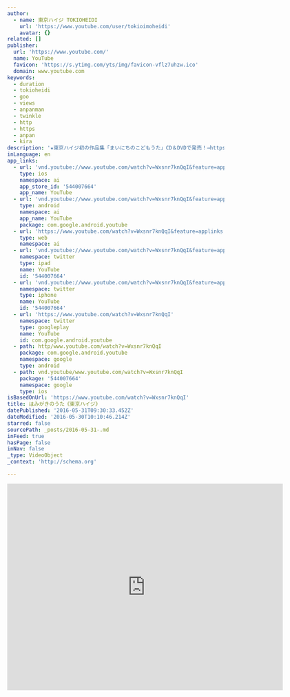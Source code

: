 ```yaml
---
author:
  - name: 東京ハイジ TOKIOHEIDI
    url: 'https://www.youtube.com/user/tokioimoheidi'
    avatar: {}
related: []
publisher:
  url: 'https://www.youtube.com/'
  name: YouTube
  favicon: 'https://s.ytimg.com/yts/img/favicon-vflz7uhzw.ico'
  domain: www.youtube.com
keywords:
  - duration
  - tokioheidi
  - goo
  - views
  - anpanman
  - twinkle
  - http
  - https
  - anpan
  - kira
description: '★東京ハイジ初の作品集「まいにちのこどもうた」CD＆DVDで発売！→https://goo.gl/zbh3Dj ★東京ハイジのポップアップ絵本「ゆきだるまとキラキラクリスマス」が ブックオフで絶賛発売中です！ 詳しくはこちら！http://www.tokioheidi.com/kirakira/ ★東京ハイジの新シリーズ、「スーパーベイビーズ」です、超ご期待！ http://goo.gl/mnqTPg ★「うんとでろうんち」トイレトレーニングにも。 http://goo.gl/fXDhEs ★りんごのひとりごと」デビュー http://goo.gl/gVcHvs ★スプーンたん→ http://goo.gl/JdQSdy うふふ。あたしがうわさのスプーンたん。 ★おばけのホットケーキ→ http://goo.gl/pKFGFf まよなかにだいどころをのぞいてみると... ★へんしん！おでかけマン→ http://goo.gl/mGNf0q へんしんしちゃうぞーみてろよー！ ★てくてく歩こう→ http://goo.gl/KV5eiE あさからばんまでおさんぽするよ。 ★ななこのおるすばん→ http://goo.gl/zFSvg3 ななこちゃん、じんせいはじめてのしれんです。 ★ようこそ！ゆきだるまのパーティへ！（途中まで）→ http://goo.gl/aZc7uh ぼくたちころころゆきだるま！パーティだいすきゆきだるま！ ★カレーの国のコバ〜ルテーマソング→ http://goo.gl/UBfOa5 かっかかっかっかっかれーらいっ！ ★カレーの国のコバ〜ル第一話→ http://goo.gl/Wi9IMr カレーの国ってのがあるんだって。とぼけた王子が住んでるんだって。 ★「王様の銀の鈴」完全版→ http://goo.gl/sOIfL7 ちんちんちんちんちんちんちんちんちん...'
inLanguage: en
app_links:
  - url: 'vnd.youtube://www.youtube.com/watch?v=Wxsnr7knQqI&feature=applinks'
    type: ios
    namespace: ai
    app_store_id: '544007664'
    app_name: YouTube
  - url: 'vnd.youtube://www.youtube.com/watch?v=Wxsnr7knQqI&feature=applinks'
    type: android
    namespace: ai
    app_name: YouTube
    package: com.google.android.youtube
  - url: 'https://www.youtube.com/watch?v=Wxsnr7knQqI&feature=applinks'
    type: web
    namespace: ai
  - url: 'vnd.youtube://www.youtube.com/watch?v=Wxsnr7knQqI&feature=applinks'
    namespace: twitter
    type: ipad
    name: YouTube
    id: '544007664'
  - url: 'vnd.youtube://www.youtube.com/watch?v=Wxsnr7knQqI&feature=applinks'
    namespace: twitter
    type: iphone
    name: YouTube
    id: '544007664'
  - url: 'https://www.youtube.com/watch?v=Wxsnr7knQqI'
    namespace: twitter
    type: googleplay
    name: YouTube
    id: com.google.android.youtube
  - path: http/www.youtube.com/watch?v=Wxsnr7knQqI
    package: com.google.android.youtube
    namespace: google
    type: android
  - path: vnd.youtube/www.youtube.com/watch?v=Wxsnr7knQqI
    package: '544007664'
    namespace: google
    type: ios
isBasedOnUrl: 'https://www.youtube.com/watch?v=Wxsnr7knQqI'
title: はみがきのうた《東京ハイジ》
datePublished: '2016-05-31T09:30:33.452Z'
dateModified: '2016-05-30T10:10:46.214Z'
starred: false
sourcePath: _posts/2016-05-31-.md
inFeed: true
hasPage: false
inNav: false
_type: VideoObject
_context: 'http://schema.org'

---
```

<iframe src="https://cdn.embedly.com/widgets/media.html?src=https%3A%2F%2Fwww.youtube.com%2Fembed%2FWxsnr7knQqI%3Ffeature%3Doembed&amp;url=http%3A%2F%2Fwww.youtube.com%2Fwatch%3Fv%3DWxsnr7knQqI&amp;image=https%3A%2F%2Fi.ytimg.com%2Fvi%2FWxsnr7knQqI%2Fhqdefault.jpg&amp;key=b7d04c9b404c499eba89ee7072e1c4f7&amp;type=text%2Fhtml&amp;schema=youtube" width="640" height="480" scrolling="no" frameborder="0" allowfullscreen="" style=""></iframe>